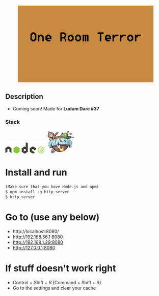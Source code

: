 <p align="center">
    <img alt="One Room Terror" src="bin/imgs/bg_menu.png" width="426">
</p>

## Description
- Coming soon!
Made for **Ludum Dare #37**

### Stack
[<img alt="Node.js" src="stack/nodejs.png" width="128">](https://nodejs.org/en/)
[<img alt="Phaser" src="stack/phaser.png" width="84">](https://phaser.io/)

# Install and run
```
(Make sure that you have Node.js and npm)
$ npm install -g http-server
$ http-server
```

# Go to (use any below)
- http://localhost:8080/
- http://192.168.56.1:8080
- http://192.168.1.29:8080
- http://127.0.0.1:8080

# If stuff doesn't work right
- Control + Shift + R (Command + Shift + R)
- Go to the settings and clear your cache
